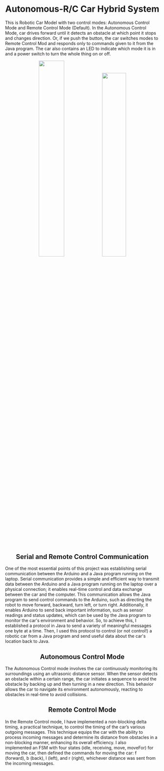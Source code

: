 <div align="center">
    <h1 id="Header">Autonomous-R/C Car Hybrid System</h1>
</div>

This is Robotic Car Model with two control modes: Autonomous Control Mode and Remote Control Mode (Default). In the Autonomous Control Mode, car drives forward until it detects an obstacle at which point it stops and changes 
direction. Or, if we push the button, the car switches modes to  Remote Control Mod and responds only to commands given to it from the Java program. The car also contains an LED to indicate which mode it is in and a power switch to turn the whole thing on or off.

<p align="center" width="100%">
    <img width="40.5%" src="https://github.com/kananahmadov2001/RoboticCar/assets/135070652/08e34bba-d932-44cd-874e-59fd0da262a7"> 
    <img width="39.2%" src="https://github.com/kananahmadov2001/RoboticCar/assets/135070652/c47827ce-942e-4949-b0ef-e5d9bfabae6a"> 
</p>

<div align="center">
    <h2 id="Header">Serial and Remote Control Communication</h2>
</div>
One of the most essential points of this project was establishing serial communication between the Arduino and a Java program running on the laptop. Serial communication provides a simple and efficient way to transmit data between the Arduino and a Java program running on the laptop over a physical connection; it enables real-time control and data exchange between the car and the computer. This communication allows the Java program to send control commands to the Arduino, such as directing the robot to move forward, backward, turn left, or turn right. Additionally, it enables Arduino to send back important information, such as sensor readings and status updates, which can be used by the Java program to monitor the car's environment and behavior. So, to achieve this, I established a protocol in Java to send a variety of meaningful messages one byte at a time. Then, I used this protocol to control (or not control!) a robotic car from a Java program and send useful data about the car's location back to Java.

<div align="center">
    <h2 id="Header">Autonomous Control Mode</h2>
</div>
The Autonomous Control mode involves the car continuously monitoring its surroundings using an ultrasonic distance sensor. When the sensor detects an obstacle within a certain range, the car initiates a sequence to avoid the obstacle by backing up and then turning in a new direction. This behavior allows the car to navigate its environment autonomously, reacting to obstacles in real-time to avoid collisions.

<div align="center">
    <h2 id="Header">Remote Control Mode</h2>
</div>
In the Remote Control mode, I have implemented a non-blocking delta timing, a practical technique, to control the timing of the car’s various outgoing messages. This technique equips the car with the ability to process incoming messages and determine its distance from obstacles in a non-blocking manner, enhancing its overall efficiency. I also implemented an FSM with four states (idle, receiving, move, moveFor) for moving the car, then defined the commands for moving the car: f (forward), b (back), l (left), and r (right), whichever distance was sent from the incoming messages.

